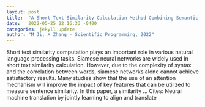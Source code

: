 ```yaml
---
layout: post
title:  "A Short Text Similarity Calculation Method Combining Semantic and Headword Attention Mechanism"
date:   2022-05-25 22:16:33 -0400
categories: jekyll update
author: "M Ji, X Zhang - Scientific Programming, 2022"
---
```

Short text similarity computation plays an important role in various natural language processing tasks. Siamese neural networks are widely used in short text similarity calculation. However, due to the complexity of syntax and the correlation between words, siamese networks alone cannot achieve satisfactory results. Many studies show that the use of an attention mechanism will improve the impact of key features that can be utilized to measure sentence similarity. In this paper, a similarity … Cites: ‪Neural machine translation by jointly learning to align and translate‬